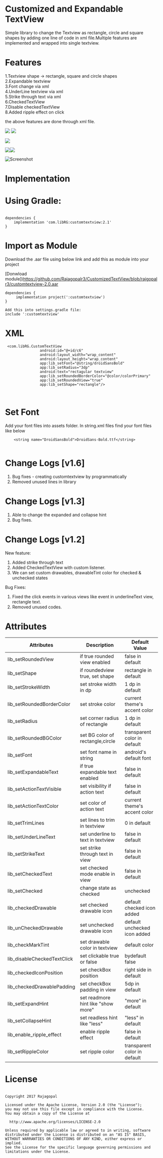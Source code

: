 
# Customized and Expandable TextView

Simple library to change the Textview as rectangle, circle and square shapes by adding one line of code in xml file.Multiple features are implemented and wrapped into single textview.

# Features  

1.Textview shape  -> rectangle, square and circle shapes   
2.Expandable textview  
3.Font change via xml   
4.UnderLine textview via xml    
5.Strike through text via xml    
6.CheckedTextView  
7.Disable checkedTextView  
8.Added ripple effect on click

the above features are done through xml file.

<a href="http://www.methodscount.com/?lib=com.libRG%3Acustomtextview%3A1.2"><img src="https://img.shields.io/badge/Methods count-195-e91e63.svg"/></a>    <a href="http://www.methodscount.com/?lib=com.libRG%3Acustomtextview%3A1.2"><img src="https://img.shields.io/badge/Size-30 KB-e91e63.svg"/></a>

<a href='https://bintray.com/rajagopalr3/CustomizedTextView/CustomTextView/_latestVersion'><img src='https://api.bintray.com/packages/rajagopalr3/CustomizedTextView/CustomTextView/images/download.svg'></a>

<a href='https://bintray.com/rajagopalr3/CustomizedTextView/CustomTextView?source=watch' alt='Get automatic notifications about new "CustomTextView" versions'><img src='https://www.bintray.com/docs/images/bintray_badge_color.png'></a><a href='https://bintray.com/rajagopalr3/CustomizedTextView/CustomTextView?source=watch' alt='Get automatic notifications about new "CustomTextView" versions'><img src='https://www.bintray.com/docs/images/bintray_badge_color.png'></a>

 ![Screenshot](screenshot1.png)

# Implementation

# Using Gradle:

```

dependencies {
    implementation 'com.libRG:customtextview:2.1'
}

```

# Import as Module
Download the .aar file using below link and add this as module into your project

[Donwload module])https://github.com/Rajagopalr3/CustomizedTextView/blob/rajgopalr3/customtextview-2.0.aar

```
dependencies {
     implementation project(':customtextview')
}

Add this into settings.gradle file:
include ':customtextview'

```

# XML

```
 <com.libRG.CustomTextView
                android:id="@+id/c6"
                android:layout_width="wrap_content"
                android:layout_height="wrap_content"
                app:lib_setFont="@string/droidSansBold"
                app:lib_setRadius="3dp"
                android:text="rectagular textview"
                app:lib_setRoundedBorderColor="@color/colorPrimary"
                app:lib_setRoundedView="true"
                app:lib_setShape="rectangle"/>

                      
```


# Set Font
  Add your font files into assets folder. In string.xml files find your font files like below

```
    <string name="DroidSansBold">DroidSans-Bold.ttf</string>
    
```
# Change Logs [v1.6]

 1. Bug fixes - creating customtextview by programmatically
 2. Removed unused lines in library
 
# Change Logs [v1.3]

 1. Able to change the expanded and collapse hint  
 2. Bug fixes.

# Change Logs [v1.2]

New feature:

 1. Added strike through text  
 2. Added CheckedTextView with custom listener.
 3. We can set custom drawables, drawableTint color for checked & unchecked states

Bug Fixes:

 1. Fixed the click events in various views like event in underlineText view, rectangle text.
 2. Removed unused codes.



# Attributes

 |        Attributes          |            Description            |         Default Value         |
 | ------------------------   | -------------------------------   | --------------------------    |
 | lib_setRoundedView         | if true rounded view enabled      |  false in default             |
 | lib_setShape               | if roundedview true, set shape    |  rectangle in default         |
 | lib_setStrokeWidth         | set stroke width in dp            |  1 dp in default              |
 | lib_setRoundedBorderColor  | set stroke color                  |  current theme's accent color |
 | lib_setRadius              | set corner radius of rectangle    |  1 dp in default              |
 | lib_setRoundedBGColor      | set BG color of rectangle,circle  |  transparent color in default |
 | lib_setFont                | set font name in string           |  android's default font       |
 | lib_setExpandableText      | if true expandable text enabled   |  false in default             |
 | lib_setActionTextVisible   | set visibility if action text     |  false in default             |
 | lib_setActionTextColor     | set color of action text          |  current theme's accent color |
 | lib_setTrimLines           | set lines to trim in textview     |  0 in default                 |
 | lib_setUnderLineText       | set underline to text in textview |  false in default             |
 | lib_setStrikeText          | set strike through text in view   |  false in default             |
 | lib_setCheckedText         | set checked mode enable in view   |  false in default             |
 | lib_setChecked             | change state as checked|unchecked |  unchecked state in default   |
 | lib_checkedDrawable        | set checked drawable icon         |  default checked icon added   |
 | lib_unCheckedDrawable      | set unchecked drawable icon       |  default unchecked icon added |
 | lib_checkMarkTint          | set drawable color in textview    |  default color                |
 | lib_disableCheckedTextClick| set clickable true or false       |  bydefault false              | 
 | lib_checkedIconPosition    | set checkBox position             |  right side in default        |
 | lib_checkedDrawablePadding | set checkBox padding in view      |  5dp in default               |
 | lib_setExpandHint          | set readmore hint like "show more"|  "more" in default            |
 | lib_setCollapseHint        | set readless hint like "less"     |  "less" in default            |
 | lib_enable_ripple_effect   | enable ripple effect              |  false in default             |
 | lib_setRippleColor         | set ripple  color                 |  transparent color in default | 
 
 
  # License
 
 ```
 
Copyright 2017 Rajagopal

Licensed under the Apache License, Version 2.0 (the "License");
you may not use this file except in compliance with the License.
You may obtain a copy of the License at

   http://www.apache.org/licenses/LICENSE-2.0

Unless required by applicable law or agreed to in writing, software
distributed under the License is distributed on an "AS IS" BASIS,
WITHOUT WARRANTIES OR CONDITIONS OF ANY KIND, either express or implied.
See the License for the specific language governing permissions and
limitations under the License.
 
```  




